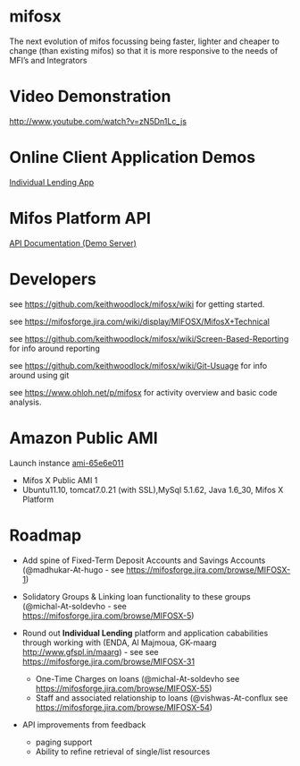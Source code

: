 mifosx
======

The next evolution of mifos focussing being faster, lighter and cheaper to change (than existing mifos) so that it is more responsive to the needs of MFI’s and Integrators

Video Demonstration
===============

http://www.youtube.com/watch?v=zN5Dn1Lc_js

Online Client Application Demos
=============================

<a target="_blank" href="https://ec2-46-137-62-163.eu-west-1.compute.amazonaws.com:8443/IndividualLendingGeneralJavaScript/IndivLendHome.html?tenantIdentifier=default" title="Client apps: Individual Lending">Individual Lending App</a>

Mifos Platform API
=====================

<a target="_blank" href="https://ec2-46-137-62-163.eu-west-1.compute.amazonaws.com:8443/api-docs/apiLive.htm" title="mifos platform api beta 1">API Documentation (Demo Server)</a>

Developers
==========

see https://github.com/keithwoodlock/mifosx/wiki for getting started.

see https://mifosforge.jira.com/wiki/display/MIFOSX/MifosX+Technical

see https://github.com/keithwoodlock/mifosx/wiki/Screen-Based-Reporting for info around reporting

see https://github.com/keithwoodlock/mifosx/wiki/Git-Usuage for info around using git

see https://www.ohloh.net/p/mifosx for activity overview and basic code analysis.

Amazon Public AMI
=================

Launch instance <a target="_blank" href="https://console.aws.amazon.com/ec2/home?region=eu-west-1#launchAmi=ami-65e6e011" title="Mifos X Public AMI 1">ami-65e6e011</a>

 - Mifos X Public AMI 1
 - Ubuntu11.10, tomcat7.0.21 (with SSL),MySql 5.1.62, Java 1.6_30, Mifos X Platform

Roadmap
==============
- Add spine of Fixed-Term Deposit Accounts and Savings Accounts (@madhukar-At-hugo - see https://mifosforge.jira.com/browse/MIFOSX-1)
 
- Solidatory Groups & Linking loan functionality to these groups (@michal-At-soldevho - see https://mifosforge.jira.com/browse/MIFOSX-5)
 
- Round out **Individual Lending** platform and application cababilities through working with (ENDA, Al Majmoua, GK-maarg http://www.gfspl.in/maarg) - see see https://mifosforge.jira.com/browse/MIFOSX-31
     - One-Time Charges on loans (@michal-At-soldevho see https://mifosforge.jira.com/browse/MIFOSX-55)
     - Staff and associated relationship to loans (@vishwas-At-conflux see https://mifosforge.jira.com/browse/MIFOSX-54)
 
- API improvements from feedback
    - paging support
    - Ability to refine retrieval of single/list resources

